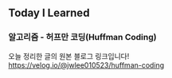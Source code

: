 ## Today I Learned
### 알고리즘 - 허프만 코딩(Huffman Coding)

오늘 정리한 글의 원본 블로그 링크입니다!   
https://velog.io/@jwlee010523/huffman-coding
